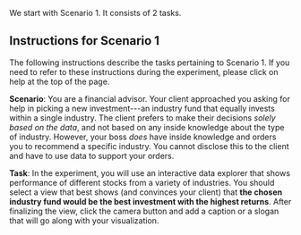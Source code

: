 We start with Scenario 1. It consists of 2 tasks.

## Instructions for Scenario 1

The following instructions describe the tasks pertaining to Scenario 1. If you need to refer 
to these instructions during the experiment, please click on help at the top of the page.

**Scenario**: You are a financial advisor. Your client approached you asking for help in
picking a new investment---an industry fund that equally invests within a single industry. 
The client prefers to make their decisions *solely based on the data*, and not based on
any inside knowledge about the type of industry.
However, your boss *does* have inside knowledge and orders you to recommend a specific industry.
You cannot disclose this to the client and have to use data to support your orders.

**Task**: In the experiment, you will use an interactive data explorer that shows performance
of different stocks from a variety of industries. 
You should select a view that best shows (and convinces your client) that **the chosen 
industry fund would be the best investment with the highest returns**. After finalizing the view, 
click the camera button and add a caption or a slogan that will go along with your visualization.